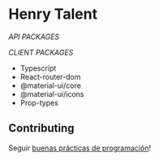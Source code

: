 # Henry Talent

*API PACKAGES*

*CLIENT PACKAGES*
- Typescript
- React-router-dom
- @material-ui/core
- @material-ui/icons
- Prop-types

## Contributing

Seguir [buenas prácticas de programación](https://gist.github.com/henry-labs/fde7766161fb098a8e4edc04cc4caa97)!
